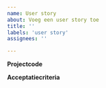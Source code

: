 ```yaml
---
name: User story
about: Voeg een user story toe
title: ''
labels: 'user story'
assignees: ''

---
```


**Projectcode**

**Acceptatiecriteria**
